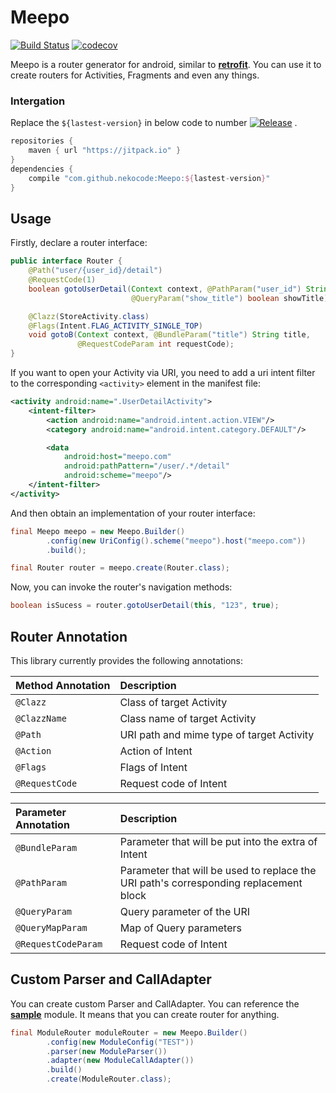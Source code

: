 # Meepo
[![Build Status](https://travis-ci.com/nekocode/Meepo.svg?branch=master)](https://travis-ci.com/nekocode/Meepo) [![codecov](https://codecov.io/gh/nekocode/Meepo/branch/master/graph/badge.svg)](https://codecov.io/gh/nekocode/Meepo)

Meepo is a router generator for android, similar to **[retrofit](https://github.com/square/retrofit)**. You can use it to create routers for Activities, Fragments and even any things.


### Intergation

Replace the `${lastest-version}` in below code to number [![Release](https://jitpack.io/v/nekocode/Meepo.svg)](https://jitpack.io/#nekocode/Meepo) .

```gradle
repositories {
    maven { url "https://jitpack.io" }
}
dependencies {
    compile "com.github.nekocode:Meepo:${lastest-version}"
}
```


## Usage

Firstly, declare a router interface:

```java
public interface Router {
    @Path("user/{user_id}/detail")
    @RequestCode(1)
    boolean gotoUserDetail(Context context, @PathParam("user_id") String userId, 
                           @QueryParam("show_title") boolean showTitle);

    @Clazz(StoreActivity.class)
    @Flags(Intent.FLAG_ACTIVITY_SINGLE_TOP)
    void gotoB(Context context, @BundleParam("title") String title,
               @RequestCodeParam int requestCode);
}
```

If you want to open your Activity via URI, you need to add a uri intent filter to the corresponding `<activity>` element in the manifest file:

```xml
<activity android:name=".UserDetailActivity">
    <intent-filter>
        <action android:name="android.intent.action.VIEW"/>
        <category android:name="android.intent.category.DEFAULT"/>

        <data
            android:host="meepo.com"
            android:pathPattern="/user/.*/detail"
            android:scheme="meepo"/>
    </intent-filter>
</activity>
```

And then obtain an implementation of your router interface:

```java
final Meepo meepo = new Meepo.Builder()
        .config(new UriConfig().scheme("meepo").host("meepo.com"))
        .build();

final Router router = meepo.create(Router.class);
```

Now, you can invoke the router's navigation methods:

```java
boolean isSucess = router.gotoUserDetail(this, "123", true);
```


## Router Annotation

This library currently provides the following annotations:

| Method Annotation | Description |
| :----- | :------ |
| `@Clazz` | Class of target Activity  |
| `@ClazzName` | Class name of target Activity |
| `@Path` | URI path and mime type of target Activity |
| `@Action` | Action of Intent |
| `@Flags` | Flags of Intent |
| `@RequestCode` | Request code of Intent |

| Parameter Annotation | Description |
| :----- | :------ |
| `@BundleParam` | Parameter that will be put into the extra of Intent |
| `@PathParam` | Parameter that will be used to replace the URI path's corresponding replacement block |
| `@QueryParam` | Query parameter of the URI |
| `@QueryMapParam` | Map of Query parameters |
| `@RequestCodeParam` | Request code of Intent |


## Custom Parser and CallAdapter

You can create custom Parser and CallAdapter. You can reference the **[sample](sample/src/main/java/cn/nekocode/meepo/sample/custom)** module. It means that you can create router for anything.

```java
final ModuleRouter moduleRouter = new Meepo.Builder()
        .config(new ModuleConfig("TEST"))
        .parser(new ModuleParser())
        .adapter(new ModuleCallAdapter())
        .build()
        .create(ModuleRouter.class);
```
